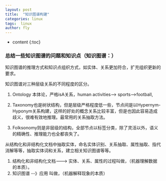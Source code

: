 ```yaml
---
layout: post
title:  "知识图谱构建"
categories: linux
tags:  linux  
author: fly
---
```


* content
{:toc}

### 总结一些知识图谱的问题和知识点（知识图谱：）

知识图谱的推理方式和知识点组织方式，如实体、关系更加符合，扩充组织更新的要求。







知识图谱对三种层级关系的不同程度的区分。

1. Ontology 本体论，严格isA关系，human activities--> sports-->football, 

2. Taxonomy也是树状结构，但是层级严格程度低一些，节点间是以Hypernym-Hyponym关系构建，这样的好处的概念关系比较丰富，但是也因此容易造成歧义，很难有效地推理。最常用的关系抽取方法。

3. Folksonomy则是非层级的结构，全部节点以标签分类，除了灵活以外，语义的精确性、推理能力也全都丧失了。

从结构化和非结构化文档中抽取实体，命名实体识别、关系抽取、属性抽取、指代消解等等，抽取实体词和关系，建立相关知识图谱等等。

1. 结构化和非结构化文档---> 实体、关系、属性的过程叫做，（机器理解数据的本质）。
2. 知识图谱 --》应用 叫做，（机器解释现象的本质）

